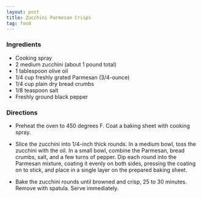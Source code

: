 ```yaml
---
layout: post
title: Zucchini Parmesan Crisps
tag: food
---
```


### Ingredients

- Cooking spray
- 2 medium zucchini (about 1 pound total)
- 1 tablespoon olive oil
- 1/4 cup freshly grated Parmesan (3/4-ounce)
- 1/4 cup plain dry bread crumbs
- 1/8 teaspoon salt
- Freshly ground black pepper

### Directions

- Preheat the oven to 450 degrees F. Coat a baking sheet with cooking spray.

- Slice the zucchini into 1/4-inch thick rounds. In a medium bowl, toss the zucchini with the oil. In a small bowl, combine the Parmesan, bread crumbs, salt, and a few turns of pepper. Dip each round into the Parmesan mixture, coating it evenly on both sides, pressing the coating on to stick, and place in a single layer on the prepared baking sheet.

- Bake the zucchini rounds until browned and crisp, 25 to 30 minutes. Remove with spatula. Serve immediately.
